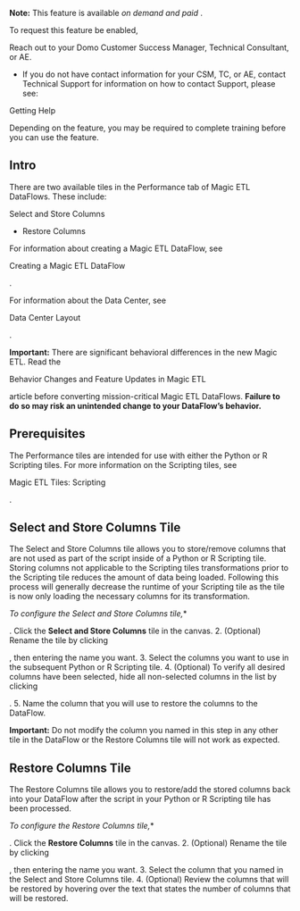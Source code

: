 


**Note:**
 This feature is available
 *on demand and paid*
 .

To request this feature be enabled,

 Reach out to your Domo Customer Success Manager, Technical Consultant, or AE.
* If you do not have contact information for your CSM, TC, or AE, contact Technical Support for information on how to contact Support, please see:

Getting Help

Depending on the feature, you may be required to complete training before you can use the feature.


 Intro
-------

There are two available tiles in the Performance tab of Magic ETL DataFlows. These include:

 Select and Store Columns
* Restore Columns

For information about creating a Magic ETL DataFlow, see

Creating a Magic ETL DataFlow

.


 For information about the Data Center, see

Data Center Layout

.


**Important:**
 There are significant behavioral differences in the new Magic ETL. Read the


 Behavior Changes and Feature Updates in Magic ETL


 article before converting mission-critical Magic ETL DataFlows.
 **Failure to do so may risk an unintended change to your DataFlow’s behavior.**

Prerequisites
---------------

The Performance tiles are intended for use with either the Python or R Scripting tiles. For more information on the Scripting tiles, see

Magic ETL Tiles: Scripting

.

Select and Store Columns Tile
-------------------------------


 The Select and Store Columns tile allows you to store/remove columns that are not used as part of the script inside of a Python or R Scripting tile. Storing columns not applicable to the Scripting tiles transformations prior to the Scripting tile reduces the amount of data being loaded. Following this process will generally decrease the runtime of your Scripting tile as the tile is now only loading the necessary columns for its transformation.

*To configure the Select and Store Columns tile,**

. Click the
 **Select and Store Columns**
 tile in the canvas.
2. (Optional) Rename the tile by clicking

, then entering the name you want.
3. Select the columns you want to use in the subsequent Python or R Scripting tile.
4. (Optional) To verify all desired columns have been selected, hide all non-selected columns in the list by clicking

.
5. Name the column that you will use to restore the columns to the DataFlow.


**Important:**
 Do not modify the column you named in this step in any other tile in the DataFlow or the Restore Columns tile will not work as expected.

Restore Columns Tile
----------------------


 The Restore Columns tile allows you to restore/add the stored columns back into your DataFlow after the script in your Python or R Scripting tile has been processed.

*To configure the Restore Columns tile,**

. Click the
 **Restore Columns**
 tile in the canvas.
2. (Optional) Rename the tile by clicking

, then entering the name you want.
3. Select the column that you named in the Select and Store Columns tile.
4. (Optional) Review the columns that will be restored by hovering over the text that states the number of columns that will be restored.


